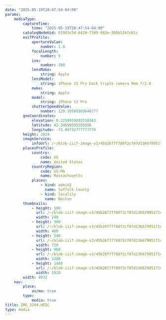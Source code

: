 ```yaml
---
date: "2025-05-19T20:47:54-04:00"
params:
    mediaType:
        captureTime:
            time: "2025-05-19T20:47:54-04:00"
        catalogNodeUid: 01983c5d-6429-73d9-982e-280b52bfc81c
        exifProfile:
            apertureValue:
                number: 2.8
            focalLength:
                number: 9
            iso:
                number: 200
            lensMake:
                string: Apple
            lensModel:
                string: iPhone 13 Pro back triple camera 9mm f/2.8
            make:
                string: Apple
            model:
                string: iPhone 13 Pro
            shutterSpeedValue:
                number: 120.10569303646777
        geoCoordinates:
            elevation: 0.2258919202518363
            latitude: 42.34590555555556
            longitude: -71.09732777777778
        height: 3024
        imageService:
            infoUrl: /~/blob-iiif-image-v3/45b26f7f780f2cf07d13667995171c39569de5146fd3a36bd3d2d427ead4c566/info.json
        placesProfile:
            country:
                code: US
                name: United States
            countryRegion:
                code: US-MA
                name: Massachusetts
            places:
                - kind: admin2
                  name: Suffolk County
                - kind: locality
                  name: Boston
        thumbnails:
            - height: 180
              url: /~/blob-iiif-image-v3/45b26f7f780f2cf07d13667995171c39569de5146fd3a36bd3d2d427ead4c566/full/240%2C180/0/default.jpg
              width: 240
            - height: 360
              url: /~/blob-iiif-image-v3/45b26f7f780f2cf07d13667995171c39569de5146fd3a36bd3d2d427ead4c566/full/480%2C360/0/default.jpg
              width: 480
            - height: 540
              url: /~/blob-iiif-image-v3/45b26f7f780f2cf07d13667995171c39569de5146fd3a36bd3d2d427ead4c566/full/720%2C540/0/default.jpg
              width: 720
            - height: 960
              url: /~/blob-iiif-image-v3/45b26f7f780f2cf07d13667995171c39569de5146fd3a36bd3d2d427ead4c566/full/1280%2C960/0/default.jpg
              width: 1280
            - height: 1440
              url: /~/blob-iiif-image-v3/45b26f7f780f2cf07d13667995171c39569de5146fd3a36bd3d2d427ead4c566/full/1920%2C1440/0/default.jpg
              width: 1920
        width: 4032
    nav:
        place:
            us/ma: true
        type:
            media: true
title: IMG_3294.HEIC
type: media
---
```

